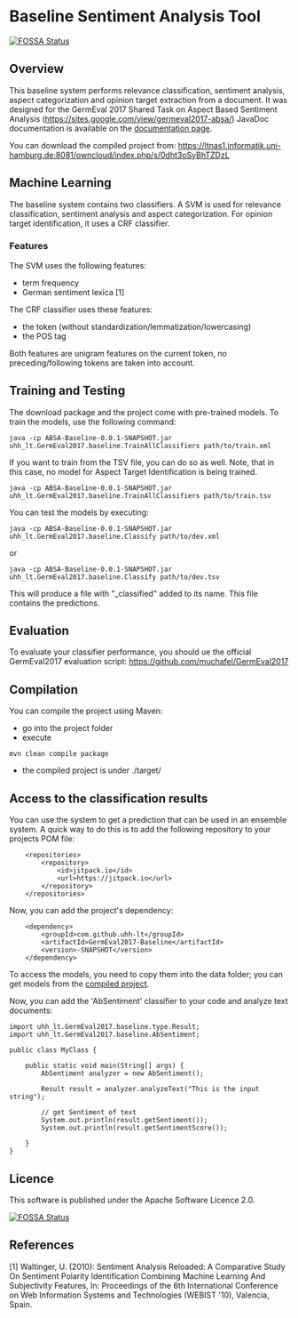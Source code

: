 # Baseline Sentiment Analysis Tool
[![FOSSA Status](https://app.fossa.io/api/projects/git%2Bgithub.com%2Fuhh-lt%2FGermEval2017-Baseline.svg?type=shield)](https://app.fossa.io/projects/git%2Bgithub.com%2Fuhh-lt%2FGermEval2017-Baseline?ref=badge_shield)



## Overview

This baseline system performs relevance classification, sentiment analysis, aspect categorization and opinion target extraction from a document. It was designed for the GermEval 2017 Shared Task on Aspect Based Sentiment Analysis (https://sites.google.com/view/germeval2017-absa/)
JavaDoc documentation is available on the [documentation page](https://uhh-lt.github.io/GermEval2017-Baseline/).

You can download the compiled project from:
https://ltnas1.informatik.uni-hamburg.de:8081/owncloud/index.php/s/0dht3oSyBhTZDzL

## Machine Learning

The baseline system contains two classifiers. A SVM  is used for relevance classification, sentiment analysis and aspect categorization. For opinion target identification, it uses a CRF classifier.

### Features

The SVM uses the following features:
* term frequency
* German sentiment lexica [1]

The CRF classifier uses these features:
* the token (without standardization/lemmatization/lowercasing)
* the POS tag

Both features are unigram features on the current token, no preceding/following tokens are taken into account.


## Training and Testing

The download package and the project come with pre-trained models.
To train the models, use the following command:

```
java -cp ABSA-Baseline-0.0.1-SNAPSHOT.jar uhh_lt.GermEval2017.baseline.TrainAllClassifiers path/to/train.xml
```

If you want to train from the TSV file, you can do so as well. Note, that in this case, no model for Aspect Target Identification is being trained.
```
java -cp ABSA-Baseline-0.0.1-SNAPSHOT.jar uhh_lt.GermEval2017.baseline.TrainAllClassifiers path/to/train.tsv
```

You can test the models by executing:
```
java -cp ABSA-Baseline-0.0.1-SNAPSHOT.jar uhh_lt.GermEval2017.baseline.Classify path/to/dev.xml
```
or
```
java -cp ABSA-Baseline-0.0.1-SNAPSHOT.jar uhh_lt.GermEval2017.baseline.Classify path/to/dev.tsv
```

This will produce a file with "_classified" added to its name. This file contains the predictions.

## Evaluation

To evaluate your classifier performance, you should ue the official GermEval2017 evaluation script: https://github.com/muchafel/GermEval2017


## Compilation

You can compile the project using Maven:

* go into the project folder
* execute
```
mvn clean compile package
```
* the compiled project is under ./target/


## Access to the classification results

You can use the system to get a prediction that can be used in an ensemble system.
A quick way to do this is to add the following repository to your projects POM file:

```
	<repositories>
		<repository>
			<id>jitpack.io</id>
			<url>https://jitpack.io</url>
		</repository>
	</repositories>
```

Now, you can add the project's dependency:

```
	<dependency>
	    <groupId>com.github.uhh-lt</groupId>
	    <artifactId>GermEval2017-Baseline</artifactId>
	    <version>-SNAPSHOT</version>
	</dependency>
```

To access the models, you need to copy them into the data folder; you can get models from the [compiled project](https://ltnas1.informatik.uni-hamburg.de:8081/owncloud/index.php/s/0dht3oSyBhTZDzL).

Now, you can add the 'AbSentiment' classifier to your code and analyze text documents:

```
import uhh_lt.GermEval2017.baseline.type.Result;
import uhh_lt.GermEval2017.baseline.AbSentiment;

public class MyClass {

    public static void main(String[] args) {
        AbSentiment analyzer = new AbSentiment();

        Result result = analyzer.analyzeText("This is the input string");

        // get Sentiment of text
        System.out.println(result.getSentiment());
        System.out.println(result.getSentimentScore());

    }
}
```


## Licence
This software is published under the Apache Software Licence 2.0.



[![FOSSA Status](https://app.fossa.io/api/projects/git%2Bgithub.com%2Fuhh-lt%2FGermEval2017-Baseline.svg?type=large)](https://app.fossa.io/projects/git%2Bgithub.com%2Fuhh-lt%2FGermEval2017-Baseline?ref=badge_large)

## References

[1] Waltinger, U. (2010): Sentiment Analysis Reloaded: A Comparative Study On Sentiment Polarity Identification Combining Machine Learning And Subjectivity Features, In: Proceedings of the 6th International Conference on Web Information Systems and Technologies (WEBIST '10), Valencia, Spain.